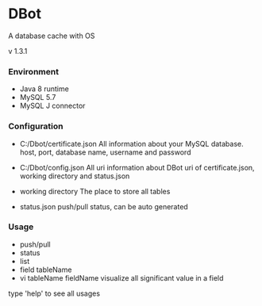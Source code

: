 # DBot
A database cache with OS

v 1.3.1

### Environment
 - Java 8 runtime
 - MySQL 5.7
 - MySQL J connector

### Configuration

 - C:/Dbot/certificate.json
	All information about your MySQL database.
	host, port, database name, username and password
		
 - C:/Dbot/config.json
   All uri information about DBot
   uri of certificate.json, working directory and status.json
	
 - working directory
   The place to store all tables
   
 - status.json
   push/pull status, can be auto generated

### Usage

 - push/pull
 - status
 - list
 - field tableName
 - vi tableName fieldName
   visualize all significant value in a field

 type 'help' to see all usages

 
